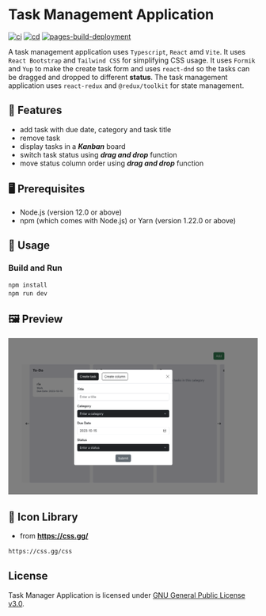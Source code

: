 # Task Management Application
[![ci](https://github.com/ttiimmothy/task-management-application/actions/workflows/ci.yml/badge.svg)](https://github.com/ttiimmothy/task-management-application/actions/workflows/ci.yml)
[![cd](https://github.com/ttiimmothy/task-management-application/actions/workflows/cd.yml/badge.svg)](https://github.com/ttiimmothy/task-management-application/actions/workflows/cd.yml)
[![pages-build-deployment](https://github.com/ttiimmothy/task-management-application/actions/workflows/pages/pages-build-deployment/badge.svg)](https://github.com/ttiimmothy/task-management-application/actions/workflows/pages/pages-build-deployment)

A task management application uses `Typescript`, `React` amd `Vite`. It uses `React Bootstrap` and `Tailwind CSS` for simplifying CSS usage. It uses `Formik` and `Yup` to make the create task form and uses `react-dnd` so the tasks can be dragged and dropped to different **status**. The task management application uses `react-redux` and `@redux/toolkit` for state management.

## 🎯 Features

- add task with due date, category and task title
- remove task
- display tasks in a ***Kanban*** board
- switch task status using ***drag and drop*** function
- move status column order using ***drag and drop*** function

## 🖥 Prerequisites

- Node.js (version 12.0 or above)
- npm (which comes with Node.js) or Yarn (version 1.22.0 or above)

## 🔧 Usage
### Build and Run

```TypeScript
npm install
npm run dev
```

## 🖼 Preview
![preview1](/public/preview1.png)

## :scroll: Icon Library

- from **<https://css.gg/>**

```HTML
https://css.gg/css
```

## License

Task Manager Application is licensed under [GNU General Public License v3.0](LICENSE).